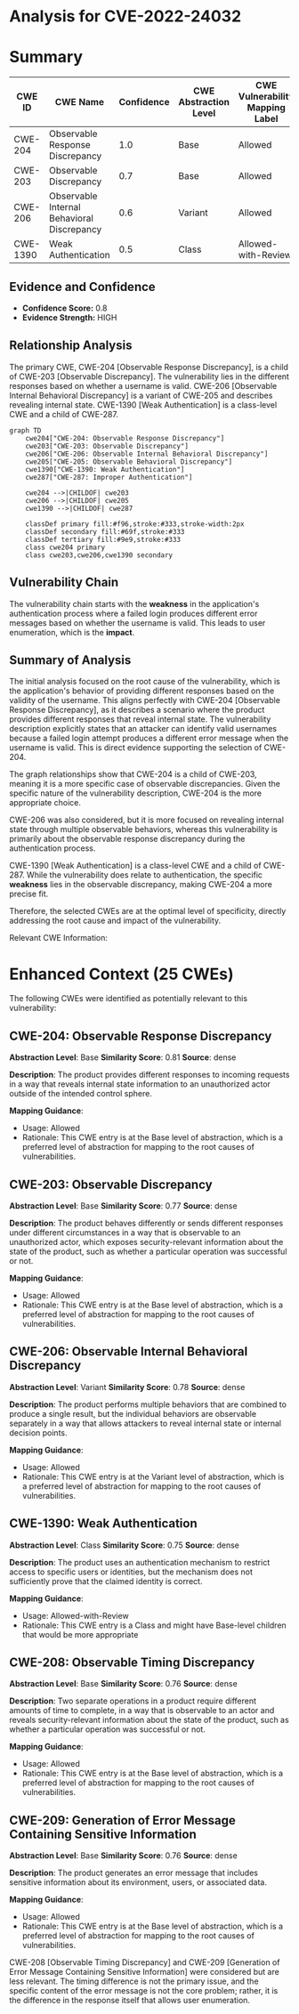 # Analysis for CVE-2022-24032

# Summary
| CWE ID | CWE Name | Confidence | CWE Abstraction Level | CWE Vulnerability Mapping Label | CWE-Vulnerability Mapping Notes |
|---|---|---|---|---|---|
| CWE-204 | Observable Response Discrepancy | 1.0 | Base | Allowed | Primary CWE |
| CWE-203 | Observable Discrepancy | 0.7 | Base | Allowed | Secondary Candidate |
| CWE-206 | Observable Internal Behavioral Discrepancy | 0.6 | Variant | Allowed | Secondary Candidate |
| CWE-1390 | Weak Authentication | 0.5 | Class | Allowed-with-Review | Secondary Candidate |

## Evidence and Confidence

*   **Confidence Score:** 0.8
*   **Evidence Strength:** HIGH

## Relationship Analysis
The primary CWE, CWE-204 [Observable Response Discrepancy], is a child of CWE-203 [Observable Discrepancy]. The vulnerability lies in the different responses based on whether a username is valid. CWE-206 [Observable Internal Behavioral Discrepancy] is a variant of CWE-205 and describes revealing internal state. CWE-1390 [Weak Authentication] is a class-level CWE and a child of CWE-287.

```mermaid
graph TD
    cwe204["CWE-204: Observable Response Discrepancy"]
    cwe203["CWE-203: Observable Discrepancy"]
    cwe206["CWE-206: Observable Internal Behavioral Discrepancy"]
    cwe205["CWE-205: Observable Behavioral Discrepancy"]
    cwe1390["CWE-1390: Weak Authentication"]
    cwe287["CWE-287: Improper Authentication"]
    
    cwe204 -->|CHILDOF| cwe203
    cwe206 -->|CHILDOF| cwe205
    cwe1390 -->|CHILDOF| cwe287
    
    classDef primary fill:#f96,stroke:#333,stroke-width:2px
    classDef secondary fill:#69f,stroke:#333
    classDef tertiary fill:#9e9,stroke:#333
    class cwe204 primary
    class cwe203,cwe206,cwe1390 secondary
```

## Vulnerability Chain
The vulnerability chain starts with the **weakness** in the application's authentication process where a failed login produces different error messages based on whether the username is valid. This leads to user enumeration, which is the **impact**.

## Summary of Analysis
The initial analysis focused on the root cause of the vulnerability, which is the application's behavior of providing different responses based on the validity of the username. This aligns perfectly with CWE-204 [Observable Response Discrepancy], as it describes a scenario where the product provides different responses that reveal internal state. The vulnerability description explicitly states that an attacker can identify valid usernames because a failed login attempt produces a different error message when the username is valid. This is direct evidence supporting the selection of CWE-204.

The graph relationships show that CWE-204 is a child of CWE-203, meaning it is a more specific case of observable discrepancies. Given the specific nature of the vulnerability description, CWE-204 is the more appropriate choice.

CWE-206 was also considered, but it is more focused on revealing internal state through multiple observable behaviors, whereas this vulnerability is primarily about the observable response discrepancy during the authentication process.

CWE-1390 [Weak Authentication] is a class-level CWE and a child of CWE-287. While the vulnerability does relate to authentication, the specific **weakness** lies in the observable discrepancy, making CWE-204 a more precise fit.

Therefore, the selected CWEs are at the optimal level of specificity, directly addressing the root cause and impact of the vulnerability.

Relevant CWE Information:

# Enhanced Context (25 CWEs)
The following CWEs were identified as potentially relevant to this vulnerability:

## CWE-204: Observable Response Discrepancy
**Abstraction Level**: Base
**Similarity Score**: 0.81
**Source**: dense

**Description**:
The product provides different responses to incoming requests in a way that reveals internal state information to an unauthorized actor outside of the intended control sphere.

**Mapping Guidance**:
- Usage: Allowed
- Rationale: This CWE entry is at the Base level of abstraction, which is a preferred level of abstraction for mapping to the root causes of vulnerabilities.

## CWE-203: Observable Discrepancy
**Abstraction Level**: Base
**Similarity Score**: 0.77
**Source**: dense

**Description**:
The product behaves differently or sends different responses under different circumstances in a way that is observable to an unauthorized actor, which exposes security-relevant information about the state of the product, such as whether a particular operation was successful or not.

**Mapping Guidance**:
- Usage: Allowed
- Rationale: This CWE entry is at the Base level of abstraction, which is a preferred level of abstraction for mapping to the root causes of vulnerabilities.

## CWE-206: Observable Internal Behavioral Discrepancy
**Abstraction Level**: Variant
**Similarity Score**: 0.78
**Source**: dense

**Description**:
The product performs multiple behaviors that are combined to produce a single result, but the individual behaviors are observable separately in a way that allows attackers to reveal internal state or internal decision points.

**Mapping Guidance**:
- Usage: Allowed
- Rationale: This CWE entry is at the Variant level of abstraction, which is a preferred level of abstraction for mapping to the root causes of vulnerabilities.

## CWE-1390: Weak Authentication
**Abstraction Level**: Class
**Similarity Score**: 0.75
**Source**: dense

**Description**:
The product uses an authentication mechanism to restrict access to specific users or identities, but the mechanism does not sufficiently prove that the claimed identity is correct.

**Mapping Guidance**:
- Usage: Allowed-with-Review
- Rationale: This CWE entry is a Class and might have Base-level children that would be more appropriate

## CWE-208: Observable Timing Discrepancy
**Abstraction Level**: Base
**Similarity Score**: 0.76
**Source**: dense

**Description**:
Two separate operations in a product require different amounts of time to complete, in a way that is observable to an actor and reveals security-relevant information about the state of the product, such as whether a particular operation was successful or not.

**Mapping Guidance**:
- Usage: Allowed
- Rationale: This CWE entry is at the Base level of abstraction, which is a preferred level of abstraction for mapping to the root causes of vulnerabilities.

## CWE-209: Generation of Error Message Containing Sensitive Information
**Abstraction Level**: Base
**Similarity Score**: 0.76
**Source**: dense

**Description**:
The product generates an error message that includes sensitive information about its environment, users, or associated data.

**Mapping Guidance**:
- Usage: Allowed
- Rationale: This CWE entry is at the Base level of abstraction, which is a preferred level of abstraction for mapping to the root causes of vulnerabilities.

CWE-208 [Observable Timing Discrepancy] and CWE-209 [Generation of Error Message Containing Sensitive Information] were considered but are less relevant. The timing difference is not the primary issue, and the specific content of the error message is not the core problem; rather, it is the difference in the response itself that allows user enumeration.